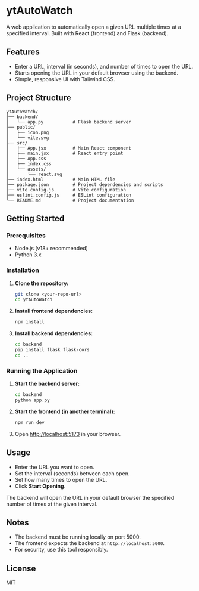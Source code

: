 # ytAutoWatch

A web application to automatically open a given URL multiple times at a specified interval. Built with React (frontend) and Flask (backend).

## Features

- Enter a URL, interval (in seconds), and number of times to open the URL.
- Starts opening the URL in your default browser using the backend.
- Simple, responsive UI with Tailwind CSS.

## Project Structure

```
ytAutoWatch/
├── backend/
│   └── app.py           # Flask backend server
├── public/
│   ├── icon.png
│   └── vite.svg
├── src/
│   ├── App.jsx          # Main React component
│   ├── main.jsx         # React entry point
│   ├── App.css
│   ├── index.css
│   └── assets/
│       └── react.svg
├── index.html           # Main HTML file
├── package.json         # Project dependencies and scripts
├── vite.config.js       # Vite configuration
├── eslint.config.js     # ESLint configuration
└── README.md            # Project documentation
```

## Getting Started

### Prerequisites

- Node.js (v18+ recommended)
- Python 3.x

### Installation

1. **Clone the repository:**
   ```sh
   git clone <your-repo-url>
   cd ytAutoWatch
   ```

2. **Install frontend dependencies:**
   ```sh
   npm install
   ```

3. **Install backend dependencies:**
   ```sh
   cd backend
   pip install flask flask-cors
   cd ..
   ```

### Running the Application

1. **Start the backend server:**
   ```sh
   cd backend
   python app.py
   ```

2. **Start the frontend (in another terminal):**
   ```sh
   npm run dev
   ```

3. Open [http://localhost:5173](http://localhost:5173) in your browser.

## Usage

- Enter the URL you want to open.
- Set the interval (seconds) between each open.
- Set how many times to open the URL.
- Click **Start Opening**.

The backend will open the URL in your default browser the specified number of times at the given interval.

## Notes

- The backend must be running locally on port 5000.
- The frontend expects the backend at `http://localhost:5000`.
- For security, use this tool responsibly.

## License

MIT
